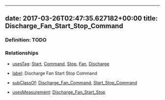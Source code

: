 
---
date: 2017-03-26T02:47:35.627182+00:00
title: Discharge_Fan_Start_Stop_Command
---
### Definition: TODO

### Relationships

* [usesTag](https://brickschema.org/schema/1.0/BrickFrame#usesTag): [Start](https://brickschema.org/schema/1.0/BrickTag#Start), [Command](https://brickschema.org/schema/1.0/BrickTag#Command), [Stop](https://brickschema.org/schema/1.0/BrickTag#Stop), [Fan](https://brickschema.org/schema/1.0/BrickTag#Fan), [Discharge](https://brickschema.org/schema/1.0/BrickTag#Discharge)

* [label](http://www.w3.org/2000/01/rdf-schema#label): Discharge Fan Start Stop Command

* [subClassOf](http://www.w3.org/2000/01/rdf-schema#subClassOf): [Discharge_Fan_Command](https://brickschema.org/schema/1.0/Brick#Discharge_Fan_Command), [Start_Stop_Command](https://brickschema.org/schema/1.0/Brick#Start_Stop_Command)

* [usesMeasurement](https://brickschema.org/schema/1.0/BrickFrame#usesMeasurement): [Discharge_Fan_Start_Stop](https://brickschema.org/schema/1.0/Brick#Discharge_Fan_Start_Stop)
